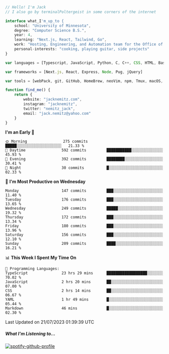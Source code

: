 ```typescript
// Hello! I'm Jack
// I also go by terminalPoltergeist in some corners of the internet

interface what_I'm_up_to {
    school: "University of Minnesota",
    degree: "Computer Science B.S.",
    year: 4,
    learning: "Next.js, React, Tailwind, Go",
    work: "Hosting, Engineering, and Automation team for the Office of Information Technology at UMN",
    personal-interests: "cooking, playing guitar, side projects"
}

var languages = [Typescript, JavaScript, Python, C, C++, CSS, HTML, Bash, VimScript]

var frameworks = [Next.js, React, Express, Node, Pug, jQuery]

var tools = [webPack, git, GitHub, HomeBrew, neoVim, npm, Tmux, macOS, Ubuntu, Docker, Nginx, Cloudflare, DigitalOcean]

function find_me() {
    return {
        website: "jacknemitz.com",
        instagram: "jacknemitz",
        twitter: "nemitz_jack",
        email: "jack.nemitz@yahoo.com"
    }
}
```

<!--START_SECTION:waka-->
**I'm an Early 🐤** 

```text
🌞 Morning                275 commits         █████░░░░░░░░░░░░░░░░░░░░   21.33 % 
🌆 Daytime                592 commits         ███████████░░░░░░░░░░░░░░   45.93 % 
🌃 Evening                392 commits         ████████░░░░░░░░░░░░░░░░░   30.41 % 
🌙 Night                  30 commits          █░░░░░░░░░░░░░░░░░░░░░░░░   02.33 % 
```
📅 **I'm Most Productive on Wednesday** 

```text
Monday                   147 commits         ███░░░░░░░░░░░░░░░░░░░░░░   11.40 % 
Tuesday                  176 commits         ███░░░░░░░░░░░░░░░░░░░░░░   13.65 % 
Wednesday                249 commits         █████░░░░░░░░░░░░░░░░░░░░   19.32 % 
Thursday                 172 commits         ███░░░░░░░░░░░░░░░░░░░░░░   13.34 % 
Friday                   180 commits         ███░░░░░░░░░░░░░░░░░░░░░░   13.96 % 
Saturday                 156 commits         ███░░░░░░░░░░░░░░░░░░░░░░   12.10 % 
Sunday                   209 commits         ████░░░░░░░░░░░░░░░░░░░░░   16.21 % 
```


📊 **This Week I Spent My Time On** 

```text
💬 Programming Languages: 
TypeScript               23 hrs 29 mins      ██████████████████░░░░░░░   70.02 % 
JavaScript               2 hrs 20 mins       ██░░░░░░░░░░░░░░░░░░░░░░░   07.00 % 
CSS                      2 hrs 14 mins       ██░░░░░░░░░░░░░░░░░░░░░░░   06.67 % 
YAML                     1 hr 49 mins        █░░░░░░░░░░░░░░░░░░░░░░░░   05.44 % 
Markdown                 46 mins             █░░░░░░░░░░░░░░░░░░░░░░░░   02.30 % 
```


 Last Updated on 21/07/2023 01:39:39 UTC
<!--END_SECTION:waka-->

##### What I'm Listening to...

[![spotify-github-profile](https://spotify-github-profile.vercel.app/api/view?uid=jack.nemitz&cover_image=true&show_offline=true&bar_color=53b14f&bar_color_cover=false&background_color=121212FF)](https://spotify-github-profile.vercel.app/api/view?uid=jack.nemitz&redirect=true)

